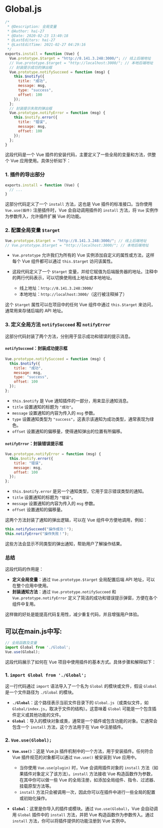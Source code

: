 # Global.js

```js
/*
 * @Description: 全局变量
 * @Author: hai-27
 * @Date: 2020-02-23 13:40:18
 * @LastEditors: hai-27
 * @LastEditTime: 2021-02-27 04:29:16
 */
exports.install = function (Vue) {
  Vue.prototype.$target = "http://8.141.3.248:3000/"; // 线上后端地址
  // Vue.prototype.$target = "http://localhost:3000/"; // 本地后端地址
  // 封装提示成功的弹出框
  Vue.prototype.notifySucceed = function (msg) {
    this.$notify({
      title: "成功",
      message: msg,
      type: "success",
      offset: 100
    });
  };
  // 封装提示失败的弹出框
  Vue.prototype.notifyError = function (msg) {
    this.$notify.error({
      title: "错误",
      message: msg,
      offset: 100
    });
  };
}
```

这段代码是一个 Vue 插件的安装代码，主要定义了一些全局的变量和方法，供整个 Vue 应用使用。具体分析如下：

### 1. 插件的导出部分
```javascript
exports.install = function (Vue) {
  // ...
}
```
这部分代码定义了一个 `install` 方法，这也是 Vue 插件的标准接口。当你使用 `Vue.use(插件)` 注册插件时，Vue 会自动调用插件的 `install` 方法，将 `Vue` 实例作为参数传入，允许插件扩展 Vue 的功能。

### 2. 配置全局变量 `$target`
```javascript
Vue.prototype.$target = "http://8.141.3.248:3000/"; // 线上后端地址
// Vue.prototype.$target = "http://localhost:3000/"; // 本地后端地址
```
- `Vue.prototype` 允许我们为所有的 Vue 实例添加自定义的属性或方法，这样每个 Vue 组件都可以通过 `this.$target` 访问该属性。
- 这段代码定义了一个 `$target` 变量，并给它赋值为后端服务器的地址。注释中的两行代码表示，可以切换使用线上地址或本地地址。

  - 线上地址：`http://8.141.3.248:3000/`
  - 本地地址：`http://localhost:3000/`（这行被注释掉了）

这个 `$target` 属性可以在项目中的任何 Vue 组件中通过 `this.$target` 来访问，通常用来存储后端的 API 地址。

### 3. 定义全局方法 `notifySucceed` 和 `notifyError`
这部分代码封装了两个方法，分别用于显示成功和错误的提示消息。

#### `notifySucceed`：封装成功提示框
```javascript
Vue.prototype.notifySucceed = function (msg) {
  this.$notify({
    title: "成功",
    message: msg,
    type: "success",
    offset: 100
  });
};
```
- `this.$notify` 是 Vue 通知插件的一部分，用来显示通知消息。
- `title` 设置通知的标题为 `"成功"`。
- `message` 设置通知的内容为传入的 `msg` 参数。
- `type` 设置通知类型为 `"success"`，这表示该通知为成功类型，通常表现为绿色。
- `offset` 设置通知的偏移量，使得通知弹出的位置有所偏移。

#### `notifyError`：封装错误提示框
```javascript
Vue.prototype.notifyError = function (msg) {
  this.$notify.error({
    title: "错误",
    message: msg,
    offset: 100
  });
};
```
- `this.$notify.error` 是另一个通知类型，它用于显示错误类型的通知。
- `title` 设置通知的标题为 `"错误"`。
- `message` 设置通知的内容为传入的 `msg` 参数。
- `offset` 设置通知的偏移量。

这两个方法封装了通知的弹出逻辑，可以在 Vue 组件中方便地调用，例如：
```javascript
this.notifySucceed("操作成功！");
this.notifyError("操作失败！");
```
这些方法会显示不同类型的弹出通知，帮助用户了解操作结果。

### 总结
这段代码的作用是：
- **定义全局变量**：通过 `Vue.prototype.$target` 全局配置后端 API 地址，可以在整个应用中使用。
- **封装通知方法**：通过 `Vue.prototype.notifySucceed` 和 `Vue.prototype.notifyError` 定义了简洁的成功和错误提示弹窗，方便在各个组件中复用。

这样做的好处是能提高代码复用性，减少重复代码，并且增强用户体验。

## 可以在main.js中写:

```js
// 全局函数及变量
import Global from './Global';
Vue.use(Global);
```

这段代码展示了如何在 Vue 项目中使用插件的基本方式。具体步骤和解释如下：

### 1. `import Global from './Global';`

这一行代码通过 `import` 语法导入了一个名为 `Global` 的模块或文件，假设 `Global` 是一个文件路径为 `./Global` 的模块。

- **`./Global`**：这个路径表示当前文件目录下的 `Global.js`（或类似文件，如 `Global/index.js`，取决于文件的结构）。这意味着 `Global` 可能是一个包含插件定义或其他功能的文件。
- **`Global`**：导入的模块对象或类，通常是一个插件或包含功能的对象。它通常会包含一个 `install` 方法，这个方法用于在 Vue 中注册插件。

### 2. `Vue.use(Global);`

- **`Vue.use()`**：这是 Vue.js 插件机制中的一个方法，用于安装插件。任何符合 Vue 插件规范的对象都可以通过 `Vue.use()` 被安装到 Vue 应用中。
  
  - 当你使用 `Vue.use(plugin)` 时，Vue 会调用插件对象的 `install` 方法（如果插件对象定义了该方法）。`install` 方法接收 Vue 构造函数作为参数，在其中你可以做一些 Vue 的全局注册，如添加全局组件、指令、过滤器、挂载原型方法等。
  - `install` 方法只会被调用一次，因此你可以在插件中进行一些全局的配置或初始化操作。

- **`Global`**：这里是你导入的插件或模块。通过 `Vue.use(Global)`，Vue 会自动调用 `Global` 插件中的 `install` 方法，并把 Vue 构造函数作为参数传入。通过 `install` 方法，你可以将插件提供的功能注册到 Vue 实例中。




